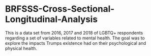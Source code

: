 # BRFSSS-Cross-Sectional-Longitudinal-Analysis
This is a data set from 2016, 2017 and 2018 of LGBTQ+ respondents regarding a set of variables related to mental health. The goal was to explore the impacts Trumps existence had on their  psychological and physical health. 
